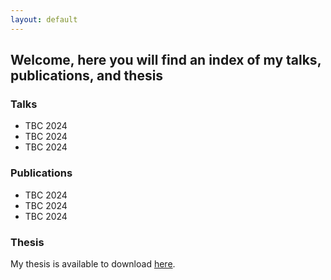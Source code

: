 ```yaml
---
layout: default
---
```


## Welcome, here you will find an index of my talks, publications, and thesis

### Talks

*   TBC 2024
*   TBC 2024
*   TBC 2024


### Publications

*   TBC 2024
*   TBC 2024
*   TBC 2024


### Thesis

My thesis is available to download [here](./assets/Thesis__corrections_.pdf).